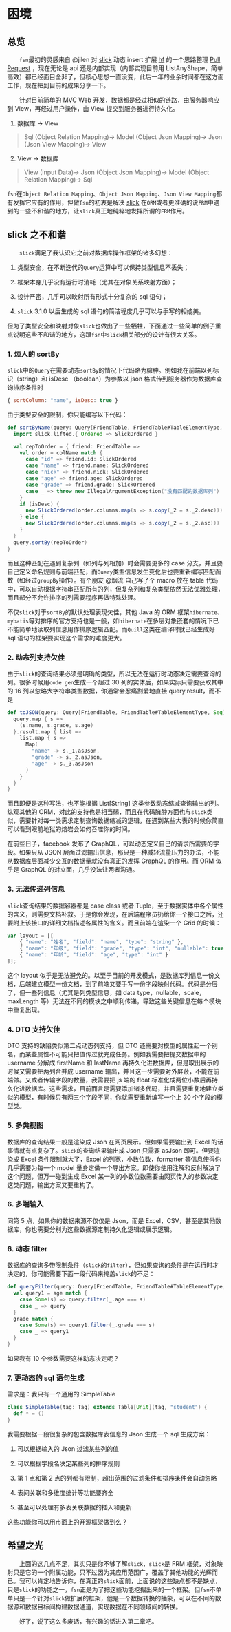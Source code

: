 # 困境

## 总览

&emsp;&emsp;`fsn`最初的灵感来自 @jilen 对 [slick](https://github.com/slick/slick) 动态 insert 扩展 [hf](https://github.com/scalax/hf) 的一个思路整理 [Pull Request](https://github.com/scalax/hf/pull/5) ，现在无论是 api 还是内部实现（内部实现目前用 ListAnyShape，简单高效）都已经面目全非了，但核心思想一直没变，此后一年的业余时间都在这方面工作，现在把到目前的成果分享一下。

&emsp;&emsp;针对目前简单的 MVC Web 开发，数据都是经过相似的链路，由服务器响应到 View，再经过用户操作，由 View 提交到服务器进行持久化。

1. 数据库 → View
>Sql  (Object Relation Mapping)→  Model  (Object Json Mapping)→  Json  (Json View Mapping)→  View

2. View -> 数据库
>View  (Input Data)→  Json  (Object Json Mapping)→  Model  (Object Relation Mapping)→  Sql

`fsn`在`Object Relation Mapping`、`Object Json Mapping`、`Json View Mapping`都有发挥它应有的作用，但做`fsn`的初衷是解决 [slick](https://github.com/slick/slick) 在`ORM`或者更准确的说`FRM`中遇到的一些不和谐的地方，让`slick`真正地纯粹地发挥所谓的`FRM`作用。

## slick 之不和谐

&emsp;&emsp;`slick`满足了我认识它之前对数据库操作框架的诸多幻想：

1. 类型安全，在不断迭代的`Query`运算中可以保持类型信息不丢失；

1. 框架本身几乎没有运行时消耗（尤其在对象关系映射方面）；

1. 设计严密，几乎可以映射所有形式十分复杂的 sql 语句；

1. `slick` 3.1.0 以后生成的 sql 语句的简洁程度几乎可以与手写的相媲美。

但为了类型安全和映射对象`slick`也做出了一些牺牲，下面通过一些简单的例子重点说明这些不和谐的地方，这跟`fsn`中`slick`相关部分的设计有很大关系。

### 1. 烦人的 sortBy

`slick`中的`Query`在需要动态`sortBy`的情况下代码略为臃肿。例如我在前端以列标识（string）和 isDesc （boolean）为参数以 json 格式传到服务器作为数据库查询排序条件时

```javascript
{ sortColumn: "name", isDesc: true }
```

由于类型安全的限制，你只能编写以下代码：

```scala
def sortByName(query: Query[FriendTable, FriendTable#TableElementType, Seq], colName: String, isDesc: Boolean): Query[FriendTable, FriendTable#TableElementType, Seq] = {
  import slick.lifted.{ Ordered => SlickOrdered }

  val repToOrder = { friend: FriendTable =>
    val order = colName match {
      case "id" => friend.id: SlickOrdered
      case "name" => friend.name: SlickOrdered
      case "nick" => friend.nick: SlickOrdered
      case "age" => friend.age: SlickOrdered
      case "grade" => friend.grade: SlickOrdered
      case _ => throw new IllegalArgumentException("没有匹配的数据库列")
    }
    if (isDesc) {
      new SlickOrdered(order.columns.map(s => s.copy(_2 = s._2.desc)))
    } else {
      new SlickOrdered(order.columns.map(s => s.copy(_2 = s._2.asc)))
    }
  }
  query.sortBy(repToOrder)
}
```

而且这种匹配在遇到复杂列（如列与列相加）时会需要更多的 case 分支，并且要自己定义命名规则与前端匹配，而`Query`类型信息发生变化后也要重新编写匹配函数（如经过`groupBy`操作）。有个朋友 @烟流 自己写了个 macro 放在 table 代码中，可以自动根据字符串匹配所有的列，但复杂列和复杂类型依然无法优雅处理，而且部分不允许排序的列需要程序再做特殊处理。

不仅`slick`对于`sortBy`的默认处理表现欠佳，其他 Java 的 ORM 框架`hibernate`、`mybatis`等对排序的官方支持也是一般，如`hibernate`在多层对象嵌套的情况下已不能简单地读取列信息用作排序逻辑匹配。而`Quill`这类在编译时就已经生成好 sql 语句的框架要实现这个需求的难度更大。

### 2. 动态列支持欠佳

由于`slick`的查询结果必须是明确的类型，所以无法在运行时动态决定需要查询的列。很多时候用`code gen`生成一个超过 30 列的实体后，如果实际只需要获取其中的 16 列以忽略大字符串类型数据，你通常会忍痛割爱地直接 query.result，而不是
```scala
def toJSON(query: Query[FriendTable, FriendTable#TableElementType, Seq]): DBIO[Seq[Map[String, Json]]] = {
  query.map { s =>
    (s.name, s.grade, s.age)
  }.result.map { list =>
    list.map { s =>
      Map(
        "name" -> s._1.asJson,
        "grade" -> s._2.asJson,
        "age" -> s._3.asJson
      )
    }
  }
}
```

而且即便是这种写法，也不能根据 List[String] 这类参数动态缩减查询输出的列。纵观其他的 ORM，对此的支持也是相当弱，而且在代码臃肿方面也与`slick`类似，需要针对每一类需求定制查询数据缩减的逻辑，在遇到某些大表的时候你简直可以看到眼前地狱的熔岩会如何吞噬你的时间。

在前些日子，facebook 发布了 GraphQL，可以动态定义自己的请求所需要的字段。如果只从 JSON 层面过滤输出信息，那只是一种减轻流量压力的办法，不能从数据库层面减少交互的数据量就没有真正的发挥 GraphQL 的作用。而 ORM 似乎是 GraphQL 的对立面，几乎没法让两者沟通。

### 3. 无法传递列信息

`slick`查询结果的数据容器都是 case class 或者 Tuple，至于数据实体中各个属性的含义，则需要文档补救。于是你会发现，在后端程序员扔给你一个接口之后，还要附上该接口的详细文档描述各属性的含义。而且前端在渲染一个 Grid 的时候：

```javascript
var layout = [[
    { "name": "姓名", "field": "name", "type": "string" },
    { "name": "年级", "field": "grade", "type": "int", "nullable": true },
    { "name": "年龄", "field": "age", "type": "int" }
]];
```

这个 layout 似乎是无法避免的。以至于目前的开发模式，是数据库列信息一份文档，后端建立模型一份文档，到了前端又要手写一份字段映射代码。代码是分层了，但一些列信息（尤其是列类型信息，如 data type，nullable，scale，maxLength 等）无法在不同的模块之中顺利传递，导致这些关键信息在每个模块中重复出现。

### 4. DTO 支持欠佳

DTO 支持的缺陷类似第二点动态列支持，但 DTO 还需要对模型的属性起一个别名，而某些属性不可能只把值传过就完成任务。例如我需要把提交数据中的 username 分解成 firstName 和 lastName 再持久化进数据库，但是取出展示的时候又需要把两列合并成 username 输出，并且这一步需要对外屏蔽，不能在前端做。又或者传输字段的数量，我需要把 js 端的 float 标准化成两位小数后再持久化进数据库。这些需求，目前而言是需要添加诸多代码，并且需要重复地建立类似的模型，有时候只有两三个字段不同，你就需要重新编写一个上 30 个字段的模型类。

### 5. 多类视图

数据库的查询结果一般是渲染成 Json 在网页展示。但如果需要输出到 Excel 的话事情就有点复杂了。`slick`的查询结果输出成 Json 只需要 asJson 即可。但要渲染成 Excel 条件限制就大了，Excel 的列宽，小数位数，formatter 等信息使得你几乎需要为每一个 model 量身定做一个导出方案。即使你使用注解和反射解决了这个问题，但万一碰到生成 Excel 某一列的小数位数需要由网页传入的参数决定这类问题，输出方案又要重构了。

### 6. 多端输入

同第 5 点，如果你的数据来源不仅仅是 Json，而是 Excel，CSV，甚至是其他数据库，你也需要分别为这些数据源定制持久化逻辑或展示逻辑。

### 6. 动态 filter

数据库的查询多带限制条件（`slick`的`filter`），但如果查询的条件是在运行时才决定的，你可能需要下面一段代码来掩盖`slick`的不足：

```scala
def queryFilter(query: Query[FriendTable, FriendTable#TableElementType, Seq], age: Option[Int], grade: Option[Int]): Query[FriendTable, FriendTable#TableElementType, Seq] = {
  val query1 = age match {
    case Some(s) => query.filter(_.age === s)
    case _ => query
  }
  grade match {
    case Some(s) => query1.filter(_.grade === s)
    case _ => query1
  }
}
```

如果我有 10 个参数需要这样动态决定呢？

### 7. 更动态的 sql 语句生成

需求是：我只有一个通用的 SimpleTable

```scala
class SimpleTable(tag: Tag) extends Table[Unit](tag, "student") {
  def * = ()
}
```

我需要根据一段很复杂的包含数据库表信息的 Json 生成一个 sql 生成方案：

1. 可以根据输入的 Json 过滤某些列的值

1. 可以根据字段名决定某些列的排序规则

1. 第 1 点和第 2 点的列都有限制，超出范围的过滤条件和排序条件会自动忽略

1. 表间关联和多维度统计等功能要齐全

1. 甚至可以处理有多表关联数据的插入和更新

这些功能你可以用市面上的开源框架做到么？

## 希望之光

&emsp;&emsp;上面的这几点不足，其实只是你不够了解`slick`，`slick`是 FRM 框架，对象映射只是它的一个附属功能，只不过因为其应用范围广，覆盖了其他功能的光辉而已。我可以肯定地告诉你，在真正的`slick`面前，上面说的这些缺点都不是缺点，只是`slick`的功能之一，`fsn`正是为了把这些功能挖掘出来的一个框架。但`fsn`不单单只是一个针对`slick`做扩展的框架，他是一个数据转换的抽象，可以在不同的数据源和数据目标间构建数据通道，实现数据在不同领域间的转换。

&emsp;&emsp;好了，说了这么多废话，有兴趣的话进入第二章吧。